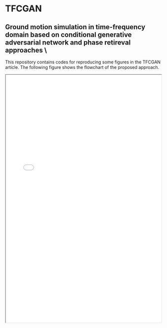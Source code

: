 # TFCGAN
## Ground motion simulation in time-frequency domain based on conditional generative adversarial network and phase retireval approaches \

This repository contains codes for reproducing some figures in the TFCGAN article. The following figure shows the flowchart of the proposed approach. 


<iframe width="100%" height="800" src="./fig/Flowchart.pdf">
